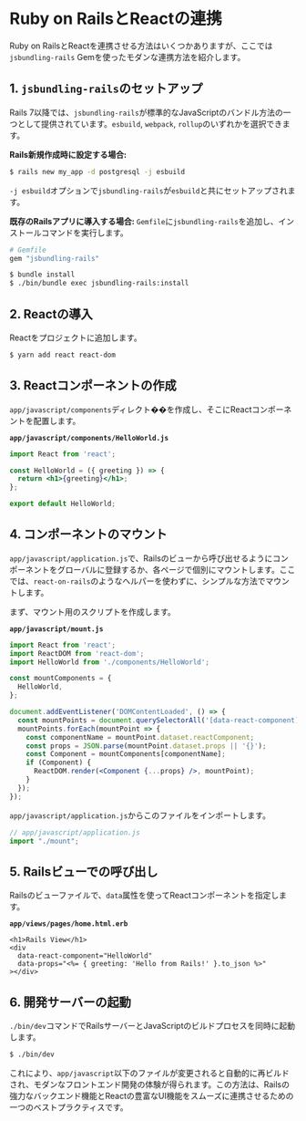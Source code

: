 # Ruby on RailsとReactの連携

Ruby on RailsとReactを連携させる方法はいくつかありますが、ここでは`jsbundling-rails` Gemを使ったモダンな連携方法を紹介します。

## 1. `jsbundling-rails`のセットアップ

Rails 7以降では、`jsbundling-rails`が標準的なJavaScriptのバンドル方法の一つとして提供されています。`esbuild`, `webpack`, `rollup`のいずれかを選択できます。

**Rails新規作成時に設定する場合:**
```bash
$ rails new my_app -d postgresql -j esbuild
```
`-j esbuild`オプションで`jsbundling-rails`が`esbuild`と共にセットアップされます。

**既存のRailsアプリに導入する場合:**
`Gemfile`に`jsbundling-rails`を追加し、インストールコマンドを実行します。
```ruby
# Gemfile
gem "jsbundling-rails"
```
```bash
$ bundle install
$ ./bin/bundle exec jsbundling-rails:install
```

## 2. Reactの導入

Reactをプロジェクトに追加します。

```bash
$ yarn add react react-dom
```

## 3. Reactコンポーネントの作成

`app/javascript/components`ディレクト��を作成し、そこにReactコンポーネントを配置します。

**`app/javascript/components/HelloWorld.js`**
```jsx
import React from 'react';

const HelloWorld = ({ greeting }) => {
  return <h1>{greeting}</h1>;
};

export default HelloWorld;
```

## 4. コンポーネントのマウント

`app/javascript/application.js`で、Railsのビューから呼び出せるようにコンポーネントをグローバルに登録するか、各ページで個別にマウントします。ここでは、`react-on-rails`のようなヘルパーを使わずに、シンプルな方法でマウントします。

まず、マウント用のスクリプトを作成します。

**`app/javascript/mount.js`**
```jsx
import React from 'react';
import ReactDOM from 'react-dom';
import HelloWorld from './components/HelloWorld';

const mountComponents = {
  HelloWorld,
};

document.addEventListener('DOMContentLoaded', () => {
  const mountPoints = document.querySelectorAll('[data-react-component]');
  mountPoints.forEach(mountPoint => {
    const componentName = mountPoint.dataset.reactComponent;
    const props = JSON.parse(mountPoint.dataset.props || '{}');
    const Component = mountComponents[componentName];
    if (Component) {
      ReactDOM.render(<Component {...props} />, mountPoint);
    }
  });
});
```

`app/javascript/application.js`からこのファイルをインポートします。
```js
// app/javascript/application.js
import "./mount";
```

## 5. Railsビューでの呼び出し

Railsのビューファイルで、`data`属性を使ってReactコンポーネントを指定します。

**`app/views/pages/home.html.erb`**
```erb
<h1>Rails View</h1>
<div
  data-react-component="HelloWorld"
  data-props="<%= { greeting: 'Hello from Rails!' }.to_json %>"
></div>
```

## 6. 開発サーバーの起動

`./bin/dev`コマンドでRailsサーバーとJavaScriptのビルドプロセスを同時に起動します。

```bash
$ ./bin/dev
```

これにより、`app/javascript`以下のファイルが変更されると自動的に再ビルドされ、モダンなフロントエンド開発の体験が得られます。この方法は、Railsの強力なバックエンド機能とReactの豊富なUI機能をスムーズに連携させるための一つのベストプラクティスです。

